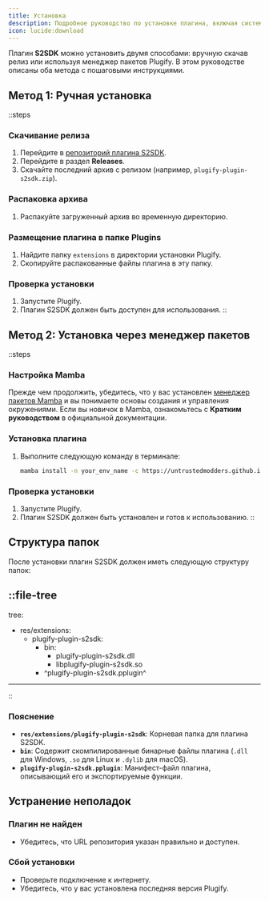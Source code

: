 ```yaml
---
title: Установка  
description: Подробное руководство по установке плагина, включая системные требования и зависимости.  
icon: lucide:download  
---
```


Плагин **S2SDK** можно установить двумя способами: вручную скачав релиз или используя менеджер пакетов Plugify. В этом руководстве описаны оба метода с пошаговыми инструкциями.

## **Метод 1: Ручная установка**

::steps
### **Скачивание релиза**
1. Перейдите в [репозиторий плагина S2SDK](https://github.com/untrustedmodders/plugify-plugin-s2sdk).
2. Перейдите в раздел **Releases**.
3. Скачайте последний архив с релизом (например, `plugify-plugin-s2sdk.zip`).

### **Распаковка архива**
1. Распакуйте загруженный архив во временную директорию.

### **Размещение плагина в папке Plugins**
1. Найдите папку `extensions` в директории установки Plugify.
2. Скопируйте распакованные файлы плагина в эту папку.

### **Проверка установки**
1. Запустите Plugify.
2. Плагин S2SDK должен быть доступен для использования.
::

## **Метод 2: Установка через менеджер пакетов**

::steps
### **Настройка Mamba**
Прежде чем продолжить, убедитесь, что у вас установлен [менеджер пакетов Mamba](https://mamba.readthedocs.io/en/latest/user_guide/mamba.html#mamba-user-guide) и вы понимаете основы создания и управления окружениями.
Если вы новичок в Mamba, ознакомьтесь с **Кратким руководством** в официальной документации.

### **Установка плагина**
1. Выполните следующую команду в терминале:
   ```bash
   mamba install -n your_env_name -c https://untrustedmodders.github.io/plugify-plugin-s2sdk/ plugify-plugin-s2sdk
   ```

### **Проверка установки**
1. Запустите Plugify.
2. Плагин S2SDK должен быть установлен и готов к использованию.
::

## **Структура папок**

После установки плагин S2SDK должен иметь следующую структуру папок:

::file-tree
---
tree:
- res/extensions:
    - plugify-plugin-s2sdk:
        - bin:
            - plugify-plugin-s2sdk.dll
            - libplugify-plugin-s2sdk.so
        - ^plugify-plugin-s2sdk.pplugin^
---
::

### **Пояснение**
- **`res/extensions/plugify-plugin-s2sdk`**: Корневая папка для плагина S2SDK.
- **`bin`**: Содержит скомпилированные бинарные файлы плагина (`.dll` для Windows, `.so` для Linux и `.dylib` для macOS).
- **`plugify-plugin-s2sdk.pplugin`**: Манифест-файл плагина, описывающий его и экспортируемые функции.

## **Устранение неполадок**

### **Плагин не найден**
- Убедитесь, что URL репозитория указан правильно и доступен.

### **Сбой установки**
- Проверьте подключение к интернету.
- Убедитесь, что у вас установлена последняя версия Plugify.
